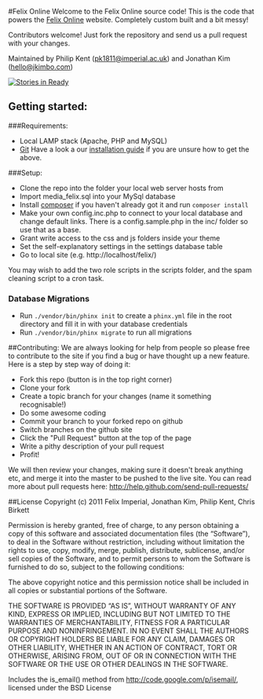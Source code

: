 #Felix Online
Welcome to the Felix Online source code! This is the code that powers the [Felix Online](http://felixonline.co.uk) website. Completely custom built and a bit messy!

Contributors welcome! Just fork the repository and send us a pull request with your changes. 

Maintained by Philip Kent (pk1811@imperial.ac.uk) and Jonathan Kim (hello@jkimbo.com)

[![Stories in Ready](https://badge.waffle.io/felixonline/felixonline.png?label=ready)](http://waffle.io/felixonline/felixonline)

## Getting started:
###Requirements:
* Local LAMP stack (Apache, PHP and MySQL)
* [Git](http://git-scm.com/)
Have a look a our [installation guide](//github.com/FelixOnline/FelixOnline/wiki/Installation) if you are unsure how to get the above. 

###Setup:
* Clone the repo into the folder your local web server hosts from
* Import media\_felix.sql into your MySql database
* Install [composer](http://getcomposer.org/download/) if you haven't already got it and run `composer install`
* Make your own config.inc.php to connect to your local database and change default links. There is a config.sample.php in the inc/ folder so use that as a base.
* Grant write access to the css and js folders inside your theme
* Set the self-explanatory settings in the settings database table
* Go to local site (e.g. http://localhost/felix/)

You may wish to add the two role scripts in the scripts folder, and the spam cleaning script to a cron task.

### Database Migrations
* Run `./vendor/bin/phinx init` to create a `phinx.yml` file in the root directory and fill it in with your database credentials
* Run `./vendor/bin/phinx migrate` to run all migrations

##Contributing:
We are always looking for help from people so please free to contribute to the site if you find a bug or have thought up a new feature. Here is a step by step way of doing it:

* Fork this repo (button is in the top right corner)
* Clone your fork
* Create a topic branch for your changes (name it something recognisable!)
* Do some awesome coding
* Commit your branch to your forked repo on github
* Switch branches on the github site
* Click the "Pull Request" button at the top of the page
* Write a pithy description of your pull request
* Profit!

We will then review your changes, making sure it doesn't break anything etc, and merge it into the master to be pushed to the live site.
You can read more about pull requests here: http://help.github.com/send-pull-requests/

##License
Copyright (c) 2011 Felix Imperial, Jonathan Kim, Philip Kent, Chris Birkett

Permission is hereby granted, free of charge, to any person obtaining a copy of this software and associated documentation files (the “Software”), to deal in the Software without restriction, including without limitation the rights to use, copy, modify, merge, publish, distribute, sublicense, and/or sell copies of the Software, and to permit persons to whom the Software is furnished to do so, subject to the following conditions:

The above copyright notice and this permission notice shall be included in all copies or substantial portions of the Software.

THE SOFTWARE IS PROVIDED “AS IS”, WITHOUT WARRANTY OF ANY KIND, EXPRESS OR IMPLIED, INCLUDING BUT NOT LIMITED TO THE WARRANTIES OF MERCHANTABILITY, FITNESS FOR A PARTICULAR PURPOSE AND NONINFRINGEMENT. IN NO EVENT SHALL THE AUTHORS OR COPYRIGHT HOLDERS BE LIABLE FOR ANY CLAIM, DAMAGES OR OTHER LIABILITY, WHETHER IN AN ACTION OF CONTRACT, TORT OR OTHERWISE, ARISING FROM, OUT OF OR IN CONNECTION WITH THE SOFTWARE OR THE USE OR OTHER DEALINGS IN THE SOFTWARE.

Includes the is_email() method from http://code.google.com/p/isemail/, licensed under the BSD License
